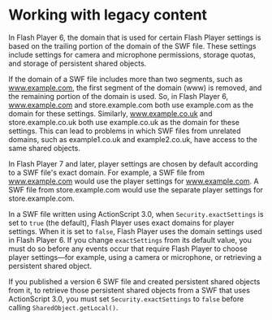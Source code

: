 # Working with legacy content

<div>

In Flash Player 6, the domain that is used for certain Flash Player settings is
based on the trailing portion of the domain of the SWF file. These settings
include settings for camera and microphone permissions, storage quotas, and
storage of persistent shared objects.

If the domain of a SWF file includes more than two segments, such as
www.example.com, the first segment of the domain (www) is removed, and the
remaining portion of the domain is used. So, in Flash Player 6, www.example.com
and store.example.com both use example.com as the domain for these settings.
Similarly, www.example.co.uk and store.example.co.uk both use example.co.uk as
the domain for these settings. This can lead to problems in which SWF files from
unrelated domains, such as example1.co.uk and example2.co.uk, have access to the
same shared objects.

In Flash Player 7 and later, player settings are chosen by default according to
a SWF file's exact domain. For example, a SWF file from www.example.com would
use the player settings for www.example.com. A SWF file from store.example.com
would use the separate player settings for store.example.com.

In a SWF file written using ActionScript 3.0, when `Security.exactSettings` is
set to `true` (the default), Flash Player uses exact domains for player
settings. When it is set to `false`, Flash Player uses the domain settings used
in Flash Player 6. If you change `exactSettings` from its default value, you
must do so before any events occur that require Flash Player to choose player
settings—for example, using a camera or microphone, or retrieving a persistent
shared object.

If you published a version 6 SWF file and created persistent shared objects from
it, to retrieve those persistent shared objects from a SWF that uses
ActionScript 3.0, you must set `Security.exactSettings` to `false` before
calling `SharedObject.getLocal()`.

</div>

<div>

<div>

</div>

</div>
